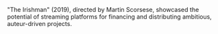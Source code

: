 "The Irishman" (2019), directed by Martin Scorsese, showcased the potential of streaming platforms for financing and distributing ambitious, auteur-driven projects.
